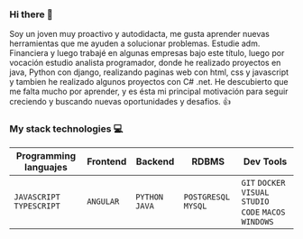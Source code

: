 ### Hi there 👋

Soy un joven muy proactivo y autodidacta, me gusta aprender nuevas herramientas que me ayuden a solucionar problemas. Estudie adm. Financiera y luego trabajé en algunas empresas bajo este título, luego por vocación estudio analista programador, donde he realizado proyectos en java, Python con django, realizando paginas web con html, css y javascript y tambien he realizado algunos proyectos con C# .net. He descubierto que me falta mucho por aprender, y es ésta mi principal motivación para seguir creciendo y buscando nuevas oportunidades y desafios.
:thumbsup:

### My stack technologies :computer:


| Programming languajes     | Frontend  | Backend | RDBMS        | Dev Tools |
|-----------|-----------|------|---------------------------|-----------|
| `JAVASCRIPT` `TYPESCRIPT` | `ANGULAR`     | `PYTHON` `JAVA`   |   `POSTGRESQL` `MYSQL`  |    `GIT` `DOCKER` `VISUAL STUDIO CODE` `MACOS` `WINDOWS`       |

